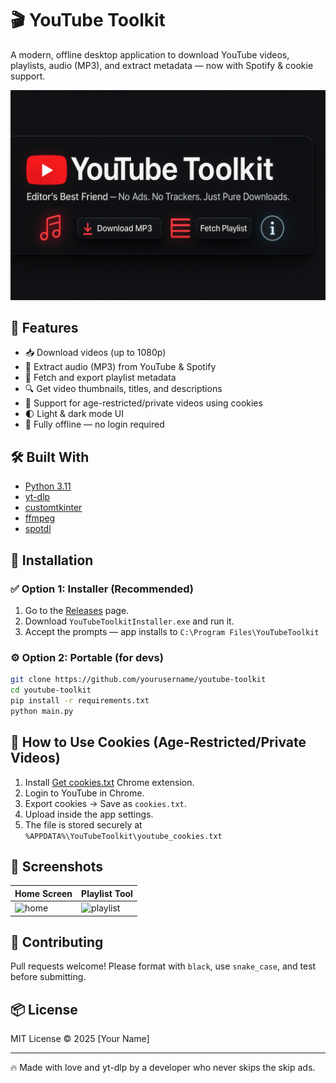 
# 🎬 YouTube Toolkit

A modern, offline desktop application to download YouTube videos, playlists, audio (MP3), and extract metadata — now with Spotify & cookie support.

![screenshot](assets/banner.png)

## 🚀 Features

- 📥 Download videos (up to 1080p)
- 🎵 Extract audio (MP3) from YouTube & Spotify
- 📃 Fetch and export playlist metadata
- 🔍 Get video thumbnails, titles, and descriptions
- 🔐 Support for age-restricted/private videos using cookies
- 🌓 Light & dark mode UI
- 💾 Fully offline — no login required

## 🛠️ Built With

- [Python 3.11](https://www.python.org/)
- [yt-dlp](https://github.com/yt-dlp/yt-dlp)
- [customtkinter](https://github.com/TomSchimansky/CustomTkinter)
- [ffmpeg](https://ffmpeg.org/)
- [spotdl](https://github.com/spotDL/spotify-downloader)

## 📁 Installation

### ✅ Option 1: Installer (Recommended)
1. Go to the [Releases](https://github.com/yourusername/youtube-toolkit/releases) page.
2. Download `YouTubeToolkitInstaller.exe` and run it.
3. Accept the prompts — app installs to `C:\Program Files\YouTubeToolkit`

### ⚙️ Option 2: Portable (for devs)
```bash
git clone https://github.com/yourusername/youtube-toolkit
cd youtube-toolkit
pip install -r requirements.txt
python main.py
```

## 🧩 How to Use Cookies (Age-Restricted/Private Videos)
1. Install [Get cookies.txt](https://bit.ly/get-cookies-txt) Chrome extension.
2. Login to YouTube in Chrome.
3. Export cookies → Save as `cookies.txt`.
4. Upload inside the app settings.
5. The file is stored securely at `%APPDATA%\YouTubeToolkit\youtube_cookies.txt`

## 📸 Screenshots

| Home Screen | Playlist Tool |
|-------------|----------------|
| ![home](assets/screens/home.png) | ![playlist](assets/screens/playlist.png) |

## 🤝 Contributing
Pull requests welcome! Please format with `black`, use `snake_case`, and test before submitting.

## 📦 License

MIT License © 2025 [Your Name]

---

🔥 Made with love and yt-dlp by a developer who never skips the skip ads.

